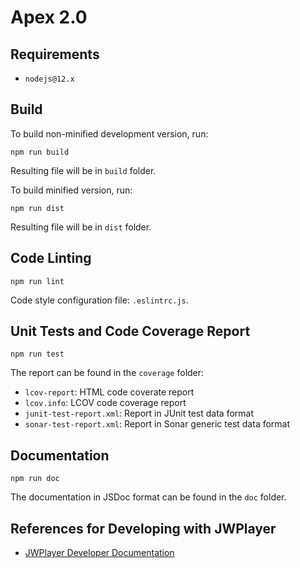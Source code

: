 # Apex 2.0

## Requirements
- `nodejs@12.x`

## Build
To build non-minified development version, run:
```
npm run build
```
Resulting file will be in `build` folder.

To build minified version, run:
```
npm run dist
```
Resulting file will be in `dist` folder.

## Code Linting
```
npm run lint
```
Code style configuration file: `.eslintrc.js`.

## Unit Tests and Code Coverage Report
```
npm run test
```
The report can be found in the `coverage` folder:
- `lcov-report`: HTML code coverate report
- `lcov.info`: LCOV code coverage report
- `junit-test-report.xml`: Report in JUnit test data format
- `sonar-test-report.xml`: Report in Sonar generic test data format

## Documentation
```
npm run doc
```
The documentation in JSDoc format can be found in the `doc` folder.

## References for Developing with JWPlayer
- [JWPlayer Developer Documentation][1]


[1]: https://developer.jwplayer.com/jwplayer/docs
